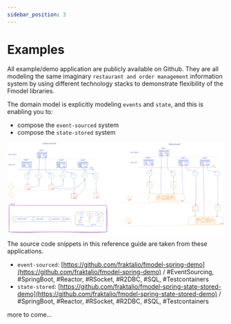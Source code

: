 ```yaml
---
sidebar_position: 3
---
```


# Examples

All example/demo application are publicly available on Github.
They are all modeling the same imaginary `restaurant and order management` information system by using different technology stacks to demonstrate flexibility of the Fmodel libraries.

The domain model is explicitly modeling `events` and `state`, and this is enabling you to: 

- compose the `event-sourced` system
- compose the `state-stored` system

![event-sourced vs state-stored](/img/es-ss-diagram.svg)

The source code snippets in this reference guide are taken from these applications.

- `event-sourced`: [https://github.com/fraktalio/fmodel-spring-demo](https://github.com/fraktalio/fmodel-spring-demo) / #EventSourcing, #SpringBoot, #Reactor, #RSocket, #R2DBC, #SQL, #Testcontainers
- `state-stored`: [https://github.com/fraktalio/fmodel-spring-state-stored-demo](https://github.com/fraktalio/fmodel-spring-state-stored-demo) / #SpringBoot, #Reactor, #RSocket, #R2DBC, #SQL, #Testcontainers


more to come...
